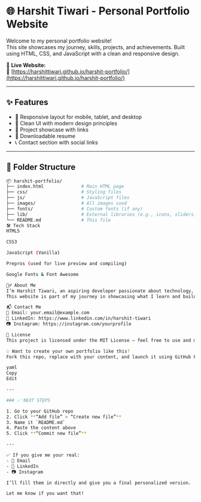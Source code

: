 # 🌐 Harshit Tiwari - Personal Portfolio Website

Welcome to my personal portfolio website!  
This site showcases my journey, skills, projects, and achievements. Built using HTML, CSS, and JavaScript with a clean and responsive design.

🚀 **Live Website:**  
🔗 [https://harshittiwari.github.io/harshit-portfolio/](https://harshittiwari.github.io/harshit-portfolio/)

---

## ✨ Features

- 📱 Responsive layout for mobile, tablet, and desktop
- 🎨 Clean UI with modern design principles
- 📁 Project showcase with links
- 📄 Downloadable resume
- 📞 Contact section with social links

---

## 📁 Folder Structure

```bash
📦 harshit-portfolio/
├── index.html              # Main HTML page
├── css/                    # Styling files
├── js/                     # JavaScript files
├── images/                 # All images used
├── fonts/                  # Custom fonts (if any)
├── lib/                    # External libraries (e.g., icons, sliders)
└── README.md               # This file
🛠️ Tech Stack
HTML5

CSS3

JavaScript (Vanilla)

Prepros (used for live preview and compiling)

Google Fonts & Font Awesome

🙋‍♂️ About Me
I’m Harshit Tiwari, an aspiring developer passionate about technology, data science, and design.
This website is part of my journey in showcasing what I learn and build.

📬 Contact Me
📧 Email: your.email@example.com
💼 LinkedIn: https://www.linkedin.com/in/harshit-tiwari
📷 Instagram: https://instagram.com/yourprofile

📢 License
This project is licensed under the MIT License – feel free to use and modify.

💡 Want to create your own portfolio like this?
Fork this repo, replace with your content, and launch it using GitHub Pages!

yaml
Copy
Edit

---

### ✅ NEXT STEPS

1. Go to your GitHub repo
2. Click **“Add file” > “Create new file”**
3. Name it `README.md`
4. Paste the content above
5. Click **“Commit new file”**

---

✅ If you give me your real:
- 📧 Email
- 🔗 LinkedIn
- 📷 Instagram

I’ll fill them in directly and give you a final personalized version.

Let me know if you want that!
